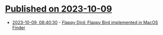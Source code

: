 # [Published on 2023-10-09](index.md)

* [2023-10-09, 08:40:30](https://lobste.rs/s/eej664/flappy_dird_flappy_bird_implemented) - [Flappy Dird: Flappy Bird implemented in MacOS Finder](https://eieio.games/nonsense/game-11-flappy-bird-finder/)
